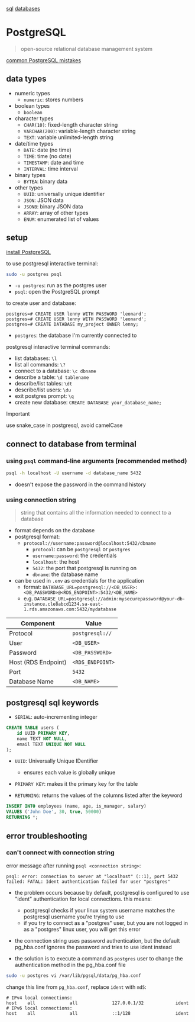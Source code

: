 [sql](./sql.md)
[databases](./databases.md)

# PostgreSQL

> open-source relational database management system

[common PostgreSQL mistakes](https://wiki.postgresql.org/wiki/Don%27t_Do_This)

## data types

- numeric types
  - `numeric`: stores numbers
- boolean types
  - `boolean`
- character types
  - `CHAR(10)`: fixed-length character string
  - `VARCHAR(200)`: variable-length character string
  - `TEXT`: variable unlimited-length string
- date/time types
  - `DATE`: date (no time)
  - `TIME`: time (no date)
  - `TIMESTAMP`: date and time
  - `INTERVAL`: time interval
- binary types
  - `BYTEA`: binary data
- other types
  - `UUID`: universally unique identifier
  - `JSON`: JSON data
  - `JSONB`: binary JSON data
  - `ARRAY`: array of other types
  - `ENUM`: enumerated list of values

## setup

[install PostgreSQL](https://docs.fedoraproject.org/en-US/quick-docs/postgresql)

to use postgresql interactive terminal:

```bash
sudo -u postgres psql
```

- `-u postgres`: run as the postgres user
- `psql`: open the PostgreSQL prompt

to create user and database:

```
postgres=# CREATE USER lenny WITH PASSWORD 'leonard';
postgres=# CREATE USER lenny WITH PASSWORD 'leonard';
postgres=# CREATE DATABASE my_project OWNER lenny;
```

- `postgres`: the database I'm currently connected to

postgresql interactive terminal commands:

- list databases: `\l`
- list all commands: `\?`
- connect to a database: `\c dbname`
- describe a table: `\d tablename`
- describe/list tables: `\dt`
- describe/list users: `\du`
- exit postgres prompt: `\q`
- create new database: `CREATE DATABASE your_database_name;`

> [!IMPORTANT]
> use snake_case in postgresql, avoid camelCase

## connect to database from terminal

### using `psql` command-line arguments (recommended method)

```bash
psql -h localhost -U username -d database_name 5432
```

- doesn't expose the password in the command history

### using connection string

> string that contains all the information needed to connect to a database

- format depends on the database
- postgresql format:
  - `protocol://username:password@localhost:5432/dbname`
    - `protocol`: can be `postgresql` or `postgres`
    - `username:password`: the credentials
    - `localhost`: the host
    - `5432`: the port that postgresql is running on
    - `dbname`: the database name
- can be used in `.env` as credentials for the application
  - format: `DATABASE_URL=postgresql://<DB_USER>:<DB_PASSWORD>@<RDS_ENDPOINT>:5432/<DB_NAME>`
  - e.g. `DATABASE_URL=postgresql://admin:mysecurepassword@your-db-instance.cle8abcd1234.sa-east-1.rds.amazonaws.com:5432/mydatabase`

| **Component** | **Value** |
|--------------|----------|
| Protocol | `postgresql://` |
| User | `<DB_USER>` |
| Password | `<DB_PASSWORD>` |
| Host (RDS Endpoint) | `<RDS_ENDPOINT>` |
| Port | `5432` |
| Database Name | `<DB_NAME>` |

## postgresql sql keywords

- `SERIAL`: auto-incrementing integer

```sql
CREATE TABLE users (
    id UUID PRIMARY KEY,
    name TEXT NOT NULL,
    email TEXT UNIQUE NOT NULL
);
```

- `UUID`: Universally Unique IDentifier
  - ensures each value is globally unique
- `PRIMARY KEY`: makes it the primary key for the table

- `RETURNING`: returns the values of the columns listed after the keyword

```sql
INSERT INTO employees (name, age, is_manager, salary)
VALUES ('John Doe', 30, true, 50000)
RETURNING *;
```

## error troubleshooting

### can't connect with connection string

error message after running `psql <connection string>`:

```
psql: error: connection to server at "localhost" (::1), port 5432 failed: FATAL: Ident authentication failed for user "postgres"
```

- the problem occurs because by default, postgresql is configured to use "ident" authentication for local connections. this means:
  - postgresql checks if your linux system username matches the postgresql username you're trying to use
  - if you try to connect as a "postgres" user, but you are not logged in as a "postgres" linux user, you will get this error

- the connection string uses password authentication, but the default pg_hba.conf ignores the password and tries to use ident instead
- the solution is to execute a command as `postgres` user to change the authentication method in the pg_hba.conf file

```bash
sudo -u postgres vi /var/lib/pgsql/data/pg_hba.conf
```

change this line from `pg_hba.conf`, replace `ident` with `md5`:

```
# IPv4 local connections:
host    all             all             127.0.0.1/32            ident
# IPv6 local connections:
host    all             all             ::1/128                 ident
```
